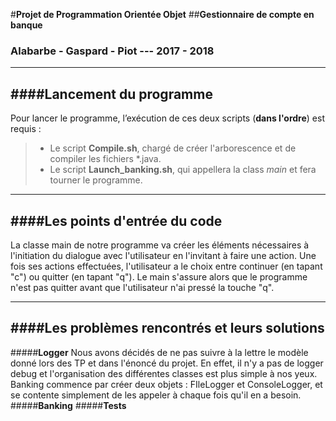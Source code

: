 ﻿#**Projet de Programmation Orientée Objet**
##**Gestionnaire de compte en banque**
### Alabarbe - Gaspard - Piot --- 2017 - 2018


----------
####**Lancement du programme**
-------------

Pour lancer le programme, l’exécution de ces deux scripts (**dans l'ordre**) est requis : 
> - Le script <i class="icon-file"></i>**Compile.sh**, chargé de créer l'arborescence et de compiler les fichiers *.java. 
> - Le script <i class="icon-file"></i>**Launch_banking.sh**, qui appellera la class *main* et fera tourner le programme.


----------
####**Les points d'entrée du code**
----------
La classe main de notre programme va créer les éléments nécessaires à l'initiation du dialogue avec l'utilisateur en l'invitant à faire une action. Une fois ses actions effectuées, l'utilisateur a le choix entre continuer (en tapant "c") ou quitter (en tapant "q"). Le main s'assure alors que le programme n'est pas quitter avant que l'utilisateur n'ai pressé la touche "q". 

----------
####**Les problèmes rencontrés et leurs solutions**
----------
#####**Logger**
Nous avons décidés de ne pas suivre à la lettre le modèle donné lors des TP et dans l'énoncé du projet. En effet, il n'y a pas de logger debug et l'organisation des différentes classes est plus simple à nos yeux. Banking commence par créer deux objets : FIleLogger et ConsoleLogger, et se contente simplement de les appeler à chaque fois qu'il en a besoin. 
#####**Banking**
#####**Tests**